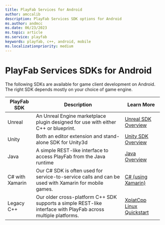 ```yaml
---
title: PlayFab Services for Android
author: amccalib
description: PlayFab Services SDK options for Android
ms.author: andmcc
ms.date: 06/23/2023
ms.topic: article
ms.service: playfab
keywords: playfab, c++, android, mobile
ms.localizationpriority: medium
---
```


# PlayFab Services SDKs for Android

The following SDKs are available for game client development on Android. The right SDK depends mostly on your choice of game engine.

| PlayFab SDK     | Description | Learn More |
|-----------------|-------------|------------|
| Unreal          | An Unreal Engine marketplace plugin designed for use with either C++ or blueprint. | [Unreal SDK Overview](../unreal/index.md) |
| Unity           | Both an editor extension and stand-alone SDK for Unity3d | [Unity SDK Overview](../unity3d/index.md) |
| Java            | A simple REST-like interface to access PlayFab from the Java runtime | [Java Overview](../java/index.md) |
| C# with Xamarin | Our C# SDK is often used for service-to-service calls and can be used with Xamarin for mobile games. | [C# (using Xamarin)](../c-sharp/index.md) |
| Legacy C++      | Our older cross-platform C++ SDK supports a simple REST-like interface with PlayFab across multiple platforms. | [XplatCpp Linux Quickstart](../playfab-cpp/quickstart-linux.md) |
